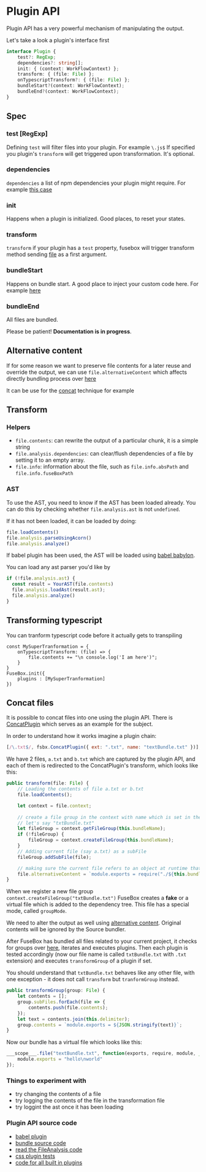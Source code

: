 # Plugin API

Plugin API has a very powerful mechanism of manipulating the output.



Let's take a look a plugin's interface first

```typescript
interface Plugin {
    test?: RegExp;
    dependencies?: string[];
    init: { (context: WorkFlowContext) };
    transform: { (file: File) };
    onTypescriptTransform?: { (file: File) };
    bundleStart?(context: WorkFlowContext);
    bundleEnd?(context: WorkFlowContext);
}
```
## Spec

### test [RegExp]

Defining `test` will filter files into your plugin. For example `\.js$`
If specified you plugin's `transform` will get  triggered upon transformation. It's optional.

### dependencies

`dependencies` a list of npm dependencies your plugin might require.  For example [this case](https://github.com/fuse-box/fuse-box/blob/master/src/plugins/CSSplugin.ts#L23)

### init

Happens when a plugin is initialized. Good places, to reset your states.

### transform

`transform` if your plugin has a `test` property, fusebox will trigger transform method sending [file](https://github.com/fuse-box/fuse-box/blob/master/src/File.ts) as a first argument.

### bundleStart
Happens on bundle start. A good place to inject your custom code here. For example [here](https://github.com/fuse-box/fuse-box/blob/master/src/plugins/CSSplugin.ts#L50)

### bundleEnd
All files are bundled.

Please be patient! __Documentation is in progress__. 

## Alternative content

If for some reason we want to preserve file contents for a later reuse and override the output, we can use 
`file.alternativeContent` which affects directly bundling process over [here](https://github.com/fuse-box/fuse-box/blob/96b646a632f886f296a533ccf4c45f436cf443f3/src/BundleSource.ts#L133)

It can be use for the [concat](#concat-files) technique for example


## Transform

### Helpers
- `file.contents`: can rewrite the output of a particular chunk, it is a simple string
- `file.analysis.dependencies`: can clear/flush dependencies of a file by setting it to an empty array.
- `file.info`: information about the file, such as `file.info.absPath` and `file.info.fuseBoxPath`


### AST
To use the AST, you need to know if the AST has been loaded already. You can do this by checking whether `file.analysis.ast` is not `undefined`.

If it has not been loaded, it can be loaded by doing:
```js
file.loadContents()
file.analysis.parseUsingAcorn()
file.analysis.analyze()
```

If babel plugin has been used, the AST will be loaded using [babel babylon](https://github.com/babel/babylon).

You can load any ast parser you'd like by
```js
if (!file.analysis.ast) {
  const result = YourAST(file.contents)
  file.analysis.loadAst(result.ast);
  file.analysis.analyze()
}
```


## Transforming typescript

You can tranform typescript code before it actually gets to transpiling

```
const MySuperTranformation = {
    onTypescriptTransform: (file) => {
        file.contents += "\n console.log('I am here')";
    }
}
FuseBox.init({
    plugins : [MySuperTranformation]
})
```

## Concat files

It is possible to concat files into one using the plugin API. There is [ConcatPlugin](https://github.com/fuse-box/fuse-box/blob/master/src/plugins/ConcatPlugin.ts#L51) which serves as an example for the subject. 

In order to understand how it works imagine a plugin chain:

```js
[/\.txt$/, fsbx.ConcatPlugin({ ext: ".txt", name: "textBundle.txt" })],
```

We have 2 files, `a.txt` and `b.txt` which are captured by the plugin API, and each of them is redirected to the ConcatPlugin's transform, which looks like this:

```js
public transform(file: File) {
    // Loading the contents of file a.txt or b.txt
    file.loadContents();

    let context = file.context;
    
    // create a file group in the context with name which is set in the plugin configuration
    // let's say "txtBundle.txt"
    let fileGroup = context.getFileGroup(this.bundleName);
    if (!fileGroup) {
        fileGroup = context.createFileGroup(this.bundleName);
    }
    // Adding current file (say a.txt) as a subFile 
    fileGroup.addSubFile(file);

    // making sure the current file refers to an object at runtime that calls our bundle
    file.alternativeContent = `module.exports = require("./${this.bundleName}")`;
}
 ```
 
When we register a new file group `context.createFileGroup("txtBundle.txt")` FuseBox creates a __fake__ or a virtual file which is added to the dependency tree. This file has a special mode, called `groupMode`.

We need to alter the output as well using [alternative content](#alternative-content). Original contents will be ignored by the Source bundler.

After FuseBox has bundled all files related to your current project, it checks for groups over [here](https://github.com/fuse-box/fuse-box/blob/master/src/ModuleCollection.ts#L260), iterates and executes plugins. Then each plugin is tested accordingly (now our file name is called `txtBundle.txt` with `.txt` extension) and executes `transformGroup` of a plugin if set.

You should understand that `txtBundle.txt` behaves like any other file, with one exception - it does not call `transform` but `tranformGroup` instead.


```js
public transformGroup(group: File) {
    let contents = [];
    group.subFiles.forEach(file => {
        contents.push(file.contents);
    });
    let text = contents.join(this.delimiter);
    group.contents = `module.exports = ${JSON.stringify(text)}`;
}
 ```
 
Now our bundle has a virtual file which looks like this:

```js
___scope___.file("textBundle.txt", function(exports, require, module, __filename, __dirname){ 
    module.exports = "hello\nworld"
});
```


### Things to experiment with
- try changing the contents of a file
- try logging the contents of the file in the transformation file
- try loggint the ast once it has been loading

### Plugin API source code
- [babel plugin](https://github.com/fuse-box/fuse-box/blob/master/src/plugins/BabelPlugin.ts#L24)
- [bundle source code](https://github.com/fuse-box/fuse-box/blob/96b646a632f886f296a533ccf4c45f436cf443f3/src/BundleSource.ts#L133)
- [read the FileAnalysis code](https://github.com/fuse-box/fuse-box/blob/master/src/FileAnalysis.ts#L120)
- [css plugin tests](https://github.com/fuse-box/fuse-box/blob/master/test/css_plugin.js)
- [code for all built in plugins](https://github.com/fuse-box/fuse-box/tree/master/src/plugins)
